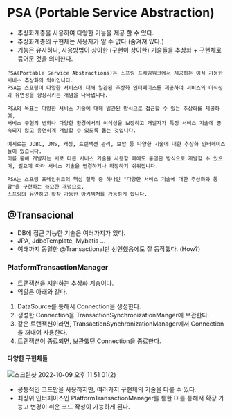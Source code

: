 # PSA (Portable Service Abstraction)
- 추상화계층을 사용하여 다양한 기능을 제공 할 수 있다.
- 추상화계층의 구현체는 사용자가 알 수 없다 (숨겨져 있다.)
- 기능은 유사하나, 사용방법이 상이한 (구현이 상이한) 기술들을 추상화 + 구현체로 묶어둔 것을 의미한다.

```text
PSA(Portable Service Abstractions)는 스프링 프레임워크에서 제공하는 이식 가능한 서비스 추상화의 약어입니다. 
PSA는 스프링이 다양한 서비스에 대해 일관된 추상화 인터페이스를 제공하여 서비스의 이식성과 유연성을 향상시키는 개념을 나타냅니다.

PSA의 목표는 다양한 서비스 기술에 대해 일관된 방식으로 접근할 수 있는 추상화를 제공하여, 
서비스 구현의 변화나 다양한 환경에서의 이식성을 보장하고 개발자가 특정 서비스 기술에 종속되지 않고 유연하게 개발할 수 있도록 돕는 것입니다.

예시로는 JDBC, JMS, 캐싱, 트랜잭션 관리, 보안 등 다양한 기술에 대한 추상화 인터페이스들이 있습니다. 
이를 통해 개발자는 서로 다른 서비스 기술을 사용할 때에도 통일된 방식으로 개발할 수 있으며, 필요에 따라 서비스 기술을 변경하거나 확장하기 쉬워집니다.

PSA는 스프링 프레임워크의 핵심 철학 중 하나인 "다양한 서비스 기술에 대한 추상화와 통합"을 구현하는 중요한 개념으로, 
스프링의 유연하고 확장 가능한 아키텍처를 가능하게 합니다.
```

## @Transacional
- DB에 접근 가능한 기술은 여러가지가 있다.
- JPA, JdbcTemplate, Mybatis ...
- 여태까지 동일한 @Transactional만 선언했음에도 잘 동작했다. (How?)

### PlatformTransactionManager
- 트랜잭션을 지원하는 추상화 계층이다.
- 역할은 아래와 같다.

1. DataSource를 통해서 Connection을 생성한다.
2. 생성한 Connection을 TransactionSynchronizationManger에 보관한다.
3. 같은 트랜잭션이라면, TransactionSynchronizationManager에서 Connection을 꺼내어 사용한다.
4. 트랜잭션이 종료되면, 보관했던 Connection을 종료한다.

#### 다양한 구현체들

![스크린샷 2022-10-09 오후 11 51 01(2)](https://user-images.githubusercontent.com/57896918/194763783-a4af3528-2366-49cb-a440-b89f9fd588e0.png)

- 공통적인 코드만을 사용하지만, 여러가지 구현체의 기술을 다룰 수 있다.
- 최상위 인터페이스인 PlatformTransactionManager를 통한 DI를 통해서 확장 가능고 변경이 쉬운 코드 작성이 가능하게 된다.
